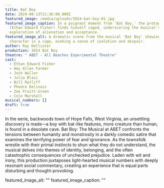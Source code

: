 ```yaml
---
title: Bat Boy
date: 2024-08-13T21:36:00.000Z
featured_image: /media/uploads/2024-bat-boy-01.jpg
featured_image_caption: In a poignant moment from 'Bat Boy,' the protagonist
  (Ethan Edward Fisher) finds himself caged, underscoring the musical's
  exploration of alienation and acceptance.
featured_image_alt: A dramatic scene from the musical 'Bat Boy' showing the
  character in a cage, evoking a sense of isolation and despair.
author: Ray Hollister
production: 2024 Bat Boy
theatre: " ABET - All Beaches Experimental Theatre"
cast:
  - Ethan Edward Fisher
  - Amy Allen Farmer
  - Josh Waller
  - Julia Blasi
  - Bill Ratliff
  - Phedre Delinois
  - Zoe Pruitt-Green
  - Cole Marshall
musical_numbers: []
draft: true
---
```

In the eerie, backwoods town of Hope Falls, West Virginia, an unsettling discovery is made—a boy with bat-like features, more creature than human, is found in a desolate cave. Bat Boy: The Musical at ABET confronts the tensions between humanity and monstrosity in a darkly comedic satire that examines the terrifying power of fear and ignorance. As the townsfolk wrestle with their primal instincts to shun what they do not understand, the musical delves into themes of identity, belonging, and the often catastrophic consequences of unchecked prejudice. Laden with wit and irony, this production juxtaposes light-hearted musical numbers with deeply resonant social commentary, creating an experience that is equal parts disturbing and thought-provoking.

featured_image_alt: ""
featured_image_caption: ""
